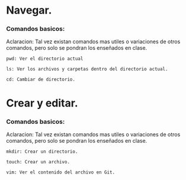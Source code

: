 # Navegar.

### Comandos basicos:

Aclaracion: Tal vez existan comandos mas utiles o variaciones de otros comandos, pero solo se pondran los enseñados en clase.

```
pwd: Ver el directorio actual

ls: Ver los archivos y carpetas dentro del directorio actual.

cd: Cambiar de directorio. 
```

# Crear y editar. 

### Comandos basicos: 

Aclaracion: Tal vez existan comandos mas utiles o variaciones de otros comandos, pero solo se pondran los enseñados en clase.

```
mkdir: Crear un directorio.

touch: Crear un archivo. 

vim: Ver el contenido del archivo en Git.
```
